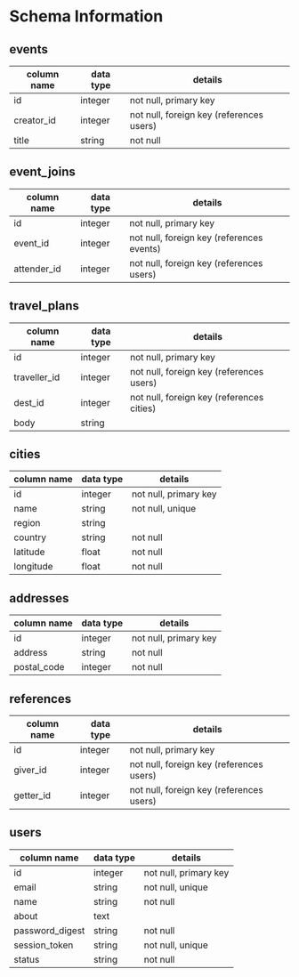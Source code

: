 # Schema Information

## events
column name | data type | details
------------|-----------|-----------------------
id          | integer   | not null, primary key
creator_id  | integer   | not null, foreign key (references users)
title       | string    | not null

## event_joins
column name | data type | details
------------|-----------|-----------------------
id          | integer   | not null, primary key
event_id    | integer   | not null, foreign key (references events)
attender_id | integer   | not null, foreign key (references users)

## travel_plans
column name  | data type | details
-------------|-----------|-----------------------
id           | integer   | not null, primary key
traveller_id | integer   | not null, foreign key (references users)
dest_id      | integer   | not null, foreign key (references cities)
body         | string    |

## cities
column name | data type | details
------------|-----------|-----------------------
id          | integer   | not null, primary key
name        | string    | not null, unique
region      | string    |
country     | string    | not null
latitude    | float     | not null
longitude   | float     | not null

## addresses
column name | data type | details
------------|-----------|-----------------------
id          | integer   | not null, primary key
address     | string    | not null
postal_code | integer   | not null

## references
column name | data type | details
------------|-----------|-----------------------
id          | integer   | not null, primary key
giver_id    | integer   | not null, foreign key (references users)
getter_id   | integer   | not null, foreign key (references users)

## users
column name     | data type | details
----------------|-----------|-----------------------
id              | integer   | not null, primary key
email           | string    | not null, unique
name            | string    | not null
about           | text      |
password_digest | string    | not null
session_token   | string    | not null, unique
status          | string    | not null
